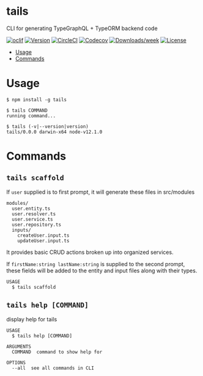 # tails

CLI for generating TypeGraphQL + TypeORM backend code

[![oclif](https://img.shields.io/badge/cli-oclif-brightgreen.svg)](https://oclif.io)
[![Version](https://img.shields.io/npm/v/tails.svg)](https://npmjs.org/package/tails)
[![CircleCI](https://circleci.com/gh/NoQuarterTeam/tails/tree/master.svg?style=shield)](https://circleci.com/gh/NoQuarterTeam/tails/tree/master)
[![Codecov](https://codecov.io/gh/NoQuarterTeam/tails/branch/master/graph/badge.svg)](https://codecov.io/gh/NoQuarterTeam/tails)
[![Downloads/week](https://img.shields.io/npm/dw/tails.svg)](https://npmjs.org/package/tails)
[![License](https://img.shields.io/npm/l/tails.svg)](https://github.com/NoQuarterTeam/tails/blob/master/package.json)

<!-- toc -->

- [Usage](#usage)
- [Commands](#commands)
  <!-- tocstop -->

# Usage

<!-- usage -->

```sh-session
$ npm install -g tails

$ tails COMMAND
running command...

$ tails (-v|--version|version)
tails/0.0.0 darwin-x64 node-v12.1.0
```

<!-- usagestop -->

# Commands

<!-- commands -->

## `tails scaffold`

If `user` supplied is to first prompt, it will generate these files in src/modules

```
modules/
  user.entity.ts
  user.resolver.ts
  user.service.ts
  user.repository.ts
  inputs/
    createUser.input.ts
    updateUser.input.ts
```

It provides basic CRUD actions broken up into organized services.

If `firstName:string lastName:string` is supplied to the second prompt, these fields will be added to the entity and input files along with their types.

```
USAGE
  $ tails scaffold
```

## `tails help [COMMAND]`

display help for tails

```
USAGE
  $ tails help [COMMAND]

ARGUMENTS
  COMMAND  command to show help for

OPTIONS
  --all  see all commands in CLI
```
